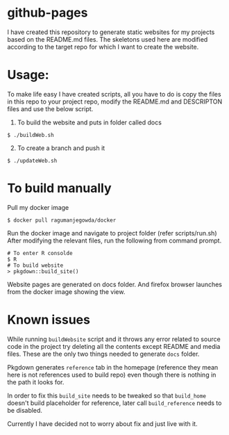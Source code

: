 
github-pages
===========

I have created this repository to generate static websites for my projects based on the README.md files. 
The skeletons used here are modified according to the target repo for which I want to create the website.

Usage:
=======
To make life easy I have created scripts, all you have to do is copy the files in this 
repo to your project repo, modify the README.md and DESCRIPTON files and use the below 
script.

1. To build the website and puts in folder called docs
```shell
$ ./buildWeb.sh
```

2. To create a branch and push it
```shell
$ ./updateWeb.sh
```

To build manually
========

Pull my docker image
```
$ docker pull ragumanjegowda/docker
```

Run the docker image and navigate to project folder (refer scripts/run.sh)
After modifying the relevant files, run the following from command prompt.

```
# To enter R consolde
$ R
# To build website
> pkgdown::build_site()
```

Website pages are generated on docs folder. And firefox browser launches
from the docker image showing the view.

Known issues
============

While running `buildWebsite` script and it throws any error related to source code in the project try deleting all the contents except README and media files. These are the only two things needed to generate `docs` folder.

Pkgdown generates `reference` tab in the homepage (reference they mean here is not references used to
build repo) even though there is nothing in the path it looks for.

In order to fix this `build_site` needs to be tweaked so that `build_home` doesn't build placeholder 
for reference, later call `build_reference` needs to be disabled. 

Currently I have decided not to worry about fix and just live with it.
